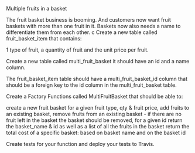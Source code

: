 Multiple fruits in a basket


The fruit basket business is booming. And customers now want fruit baskets with more than one fruit in it. Baskets now also needs a name to differentiate them from each other.
c
Create a new table called fruit_basket_item that contains:

1 type of fruit,
a quantity of fruit
and the unit price per fruit.

Create a new table called multi_fruit_basket it should have an id and a name column.

The fruit_basket_item table should have a multi_fruit_basket_id column that should be a foreign key to the id column in the multi_fruit_basket table.

Create a Factory Functions called MultiFruitBasket that should be able to:

create a new fruit basket for a given fruit type, qty & fruit price,
add fruits to an existing basket,
remove fruits from an existing basket - if there are no fruit left in the basket the basket should be removed,
for a given id return the basket_name & id as well as a list of all the fruits in the basket
return the total cost of a specific basket:
based on basket name
and on the basket id


Create tests for your function and deploy your tests to Travis.